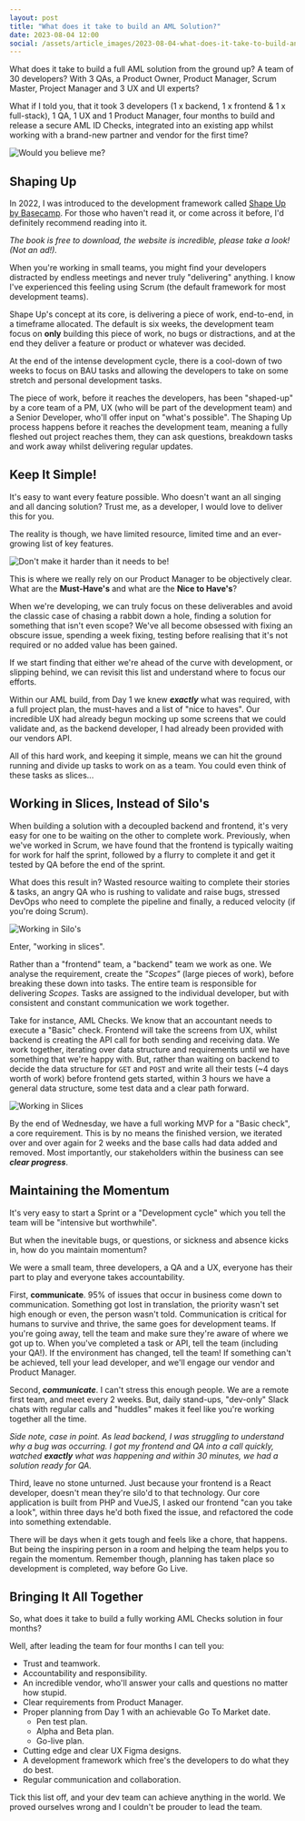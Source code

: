 ```yaml
---
layout: post
title: "What does it take to build an AML Solution?"
date: 2023-08-04 12:00
social: /assets/article_images/2023-08-04-what-does-it-take-to-build-an-aml-solution/banner.png
---
```


What does it take to build a full AML solution from the ground up? A team of 30 developers? With 3 QAs, a Product Owner, Product Manager, Scrum Master, Project Manager and 3 UX and UI experts?

What if I told you, that it took 3 developers (1 x backend, 1 x frontend & 1 x full-stack), 1 QA, 1 UX and 1 Product Manager, four months to build and release a secure AML ID Checks, integrated into an existing app whilst working with a brand-new partner and vendor for the first time?

![Would you believe me?]({{site.baseurl}}/assets/article_images/2023-08-04-what-does-it-take-to-build-an-aml-solution/what_if_told_you.jpeg)

## Shaping Up
In 2022, I was introduced to the development framework called [Shape Up by Basecamp](https://basecamp.com/shapeup). For those who haven't read it, or come across it before, I'd definitely recommend reading into it. 

_The book is free to download, the website is incredible, please take a look! (Not an ad!)._

When you're working in small teams, you might find your developers distracted by endless meetings and never truly "delivering" anything. 
I know I've experienced this feeling using Scrum (the default framework for most development teams).

Shape Up's concept at its core, is delivering a piece of work, end-to-end, in a timeframe allocated. The default is six weeks, the development team focus on **only** building this piece of work, no bugs or distractions, and at the end they deliver a feature or product or whatever was decided.

At the end of the intense development cycle, there is a cool-down of two weeks to focus on BAU tasks and allowing the developers to take on some stretch and personal development tasks.

The piece of work, before it reaches the developers, has been "shaped-up" by a core team of a PM, UX (who will be part of the development team) and a Senior Developer, who'll offer input on "what's possible". The Shaping Up process happens before it reaches the development team, meaning a fully fleshed out project reaches them, they can ask questions, breakdown tasks and work away whilst delivering regular updates.

## Keep It Simple! 

It's easy to want every feature possible. Who doesn't want an all singing and all dancing solution? Trust me, as a developer, I would love to deliver this for you.

The reality is though, we have limited resource, limited time and an ever-growing list of key features.

![Don't make it harder than it needs to be!]({{site.baseurl}}/assets/article_images/2023-08-04-what-does-it-take-to-build-an-aml-solution/shouldnt_be_hard.png)

This is where we really rely on our Product Manager to be objectively clear. What are the **Must-Have's** and what are the **Nice to Have's**? 

When we're developing, we can truly focus on these deliverables and avoid the classic case of chasing a rabbit down a hole, finding a solution for something that isn't even scope? We've all become obsessed with fixing an obscure issue, spending a week fixing, testing before realising that it's not required or no added value has been gained.

If we start finding that either we're ahead of the curve with development, or slipping behind, we can revisit this list and understand where to focus our efforts. 

Within our AML build, from Day 1 we knew **_exactly_** what was required, with a full project plan, the must-haves and a list of "nice to haves". Our incredible UX had already begun mocking up some screens that we could validate and, as the backend developer, I had already been provided with our vendors API. 

All of this hard work, and keeping it simple, means we can hit the ground running and divide up tasks to work on as a team. You could even think of these tasks as slices... 

## Working in Slices, Instead of Silo's

When building a solution with a decoupled backend and frontend, it's very easy for one to be waiting on the other to complete work. Previously, when we've worked in Scrum, we have found that the frontend is typically waiting for work for half the sprint, followed by a flurry to complete it
and get it tested by QA before the end of the sprint.

What does this result in? Wasted resource waiting to complete their stories & tasks, 
an angry QA who is rushing to validate and raise bugs, stressed DevOps who need to complete the pipeline
and finally, a reduced velocity (if you're doing Scrum).

![Working in Silo's]({{site.baseurl}}/assets/article_images/2023-08-04-what-does-it-take-to-build-an-aml-solution/backend-frontend-mismatch.png)

Enter, "working in slices".

Rather than a "frontend" team, a "backend" team we work as one. We analyse the requirement, create the _"Scopes"_ (large pieces of work), before breaking these down into tasks. The entire team is responsible for delivering _Scopes_.
Tasks are assigned to the individual developer, but with consistent and constant communication we work together.

Take for instance, AML Checks. We know that an accountant needs to execute a "Basic" check. Frontend will take the screens from UX, whilst backend is creating the API call for both sending and receiving data. 
We work together, iterating over data structure and requirements until we have something that we're happy with. 
But, rather than waiting on backend to decide the data structure for `GET` and `POST` and write all their tests (~4 days worth of work) before frontend gets started, within 3 hours we have a general data structure, some test data and a clear path forward.

![Working in Slices]({{site.baseurl}}/assets/article_images/2023-08-04-what-does-it-take-to-build-an-aml-solution/backend-frontend-aligned.png)

By the end of Wednesday, we have a full working MVP for a "Basic check", a core requirement. This is by no means the finished version, we iterated over and over again for 2 weeks and the base calls had data added and removed. Most importantly, our stakeholders within the business can see **_clear progress_**.

## Maintaining the Momentum

It's very easy to start a Sprint or a "Development cycle" which you tell the team will be "intensive but worthwhile".

But when the inevitable bugs, or questions, or sickness and absence kicks in, how do you maintain momentum?

We were a small team, three developers, a QA and a UX, everyone has their part to play and everyone takes accountability.

First, **communicate**. 95% of issues that occur in business come down to communication. Something got lost in translation, the priority wasn't set high enough or even, the person wasn't told.
Communication is critical for humans to survive and thrive, the same goes for development teams. If you're going away, tell the team and make sure they're aware of where we got up to.
When you've completed a task or API, tell the team (including your QA!). If the environment has changed, tell the team! 
If something can't be achieved, tell your lead developer, and we'll engage our vendor and Product Manager.

Second, **_communicate_**. I can't stress this enough people. We are a remote first team, and meet every 2 weeks. But, daily stand-ups, "dev-only" Slack chats with regular calls and "huddles" makes it feel like you're working together all the time.

_Side note, case in point. As lead backend, I was struggling to understand why a bug was occurring. I got my frontend and QA into a call quickly, watched **exactly** what was happening and within 30 minutes, we had a solution ready for QA._

Third, leave no stone unturned. Just because your frontend is a React developer, doesn't mean they're silo'd to that technology.
Our core application is built from PHP and VueJS, I asked our frontend "can you take a look", within three days he'd both fixed the issue, and refactored the code into something extendable.

There will be days when it gets tough and feels like a chore, that happens. But being the inspiring person in a room and helping the team helps you to regain the momentum. 
Remember though, planning has taken place so development is completed, way before Go Live.

## Bringing It All Together

So, what does it take to build a fully working AML Checks solution in four months?

Well, after leading the team for four months I can tell you:
- Trust and teamwork.
- Accountability and responsibility.
- An incredible vendor, who'll answer your calls and questions no matter how stupid.
- Clear requirements from Product Manager.
- Proper planning from Day 1 with an achievable Go To Market date.
  - Pen test plan.
  - Alpha and Beta plan.
  - Go-live plan.
- Cutting edge and clear UX Figma designs.
- A development framework which free's the developers to do what they do best.
- Regular communication and collaboration.

Tick this list off, and your dev team can achieve anything in the world. We proved ourselves wrong and I couldn't be prouder to lead the team.